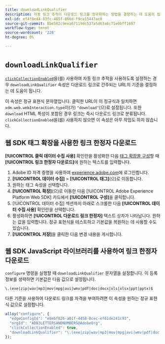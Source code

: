 ```yaml
---
title: downloadLinkQualifier
description: 자동 링크 추적이 다운로드 링크를 정규화하는 방법을 결정하는 데 도움이 됩니다.
exl-id: ef4f0ed4-83fc-485f-866d-f9ca15447ac8
source-git-commit: 8be502c9eea67119dc537a5d63a6c71e0bff1697
workflow-type: tm+mt
source-wordcount: '228'
ht-degree: 0%

---
```


# `downloadLinkQualifier`

[`clickCollectionEnabled`](clickcollectionenabled.md)을(를) 사용하여 자동 링크 추적을 사용하도록 설정하는 경우 `downloadLinkQualifier` 속성은 다운로드 링크로 간주되는 URL의 기준을 결정하는 데 도움이 됩니다.

이 속성은 정규 표현식 문자열입니다. 클릭한 URL이 이 정규식과 일치하면 `xdm.web.webInteraction.type`이(가) `"download"`(으)로 설정됩니다. 또한 `download` HTML 특성이 포함된 경우 링크는 즉시 다운로드 링크로 분류됩니다. `clickCollectionEnabled`을(를) 사용하지 않으면 이 속성은 아무 작업도 하지 않습니다.

## 웹 SDK 태그 확장을 사용한 링크 한정자 다운로드

**[!UICONTROL 클릭 데이터 수집 사용]** 확인란을 활성화한 다음 [태그 확장을 구성](/help/tags/extensions/client/web-sdk/web-sdk-extension-configuration.md)할 때 **[!UICONTROL 링크 한정자 다운로드]**&#x200B;에 원하는 텍스트를 입력합니다.

1. Adobe ID 자격 증명을 사용하여 [experience.adobe.com](https://experience.adobe.com)에 로그인합니다.
1. **[!UICONTROL 데이터 수집]** > **[!UICONTROL 태그]**(으)로 이동합니다.
1. 원하는 태그 속성을 선택합니다.
1. **[!UICONTROL 확장]**(으)로 이동한 다음 [!UICONTROL Adobe Experience Platform Web SDK] 카드에서 **[!UICONTROL 구성]**&#x200B;을 클릭합니다.
1. [!UICONTROL 데이터 수집] 섹션까지 아래로 스크롤한 다음 **[!UICONTROL 데이터 수집 사용]** 확인란을 선택합니다.
1. 활성화하면 **[!UICONTROL 다운로드 링크 한정자]** 텍스트 상자가 나타납니다. 원하는 값을 입력합니다. 정규 표현식을 테스트하고 기본값을 복원하는 데 사용할 수도 있습니다.
1. **[!UICONTROL 저장]**&#x200B;을 클릭한 다음 변경 내용을 게시합니다.

## 웹 SDK JavaScript 라이브러리를 사용하여 링크 한정자 다운로드

`configure` 명령을 실행할 때 `downloadLinkQualifier` 문자열을 설정합니다. 이 등록 정보를 생략하면 기본값은 다음 값으로 설정됩니다.

`\.(exe|zip|wav|mp3|mov|mpg|avi|wmv|pdf|doc|docx|xls|xlsx|ppt|pptx)$`

다른 기준을 사용하여 다운로드 링크를 자격을 부여하려면 이 속성을 원하는 정규 표현식 값으로 설정합니다.

```js
alloy("configure", {
  "edgeConfigId": "ebebf826-a01f-4458-8cec-ef61de241c93",
  "orgId": "ADB3LETTERSANDNUMBERS@AdobeOrg",
  "clickCollectionEnabled": true,
  "downloadLinkQualifier": "\.(exe|zip|wav|mp3|mov|mpg|avi|wmv|pdf|doc|docx|xls|xlsx|ppt|pptx)$"
});
```
